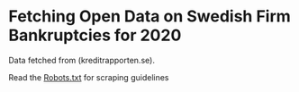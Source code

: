 # Fetching Open Data on Swedish Firm Bankruptcies for 2020

Data fetched from (kreditrapporten.se).

Read the [Robots.txt](https://kreditrapporten.se/robots.txt) for scraping guidelines 
